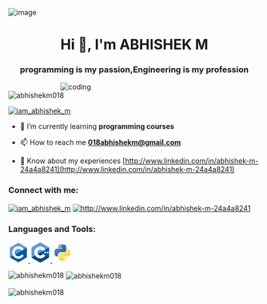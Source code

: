 ![image](https://user-images.githubusercontent.com/115977327/196156038-13af0662-177c-4599-bd0c-c5c618692909.png)

<h1 align="center">Hi 👋, I'm ABHISHEK M</h1>
<h3 align="center">programming is my passion,Engineering is my profession</h3>
<img align="right"alt="coding"width="400"src="https://camo.githubusercontent.com/c1dcb74cc1c1835b1d716f5051499a2814c683c806b15f04b0eba492863703e9/68747470733a2f2f63646e2e6472696262626c652e636f6d2f75736572732f3733303730332f73637265656e73686f74732f363538313234332f6176656e746f2e676966">
<p align="left"> <img src="https://komarev.com/ghpvc/?username=abhishekm018&label=Profile%20views&color=0e75b6&style=flat" alt="abhishekm018" /> </p>

<p align="left"> <a href="https://twitter.com/iam_abhishek_m" target="blank"><img src="https://img.shields.io/twitter/follow/iam_abhishek_m?logo=twitter&style=for-the-badge" alt="iam_abhishek_m" /></a> </p>

- 🌱 I’m currently learning **programming courses**

- 📫 How to reach me **018abhishekm@gmail.com**

- 📄 Know about my experiences [http://www.linkedin.com/in/abhishek-m-24a4a8241](http://www.linkedin.com/in/abhishek-m-24a4a8241)

<h3 align="left">Connect with me:</h3>
<p align="left">
<a href="https://twitter.com/iam_abhishek_m" target="blank"><img align="center" src="https://raw.githubusercontent.com/rahuldkjain/github-profile-readme-generator/master/src/images/icons/Social/twitter.svg" alt="iam_abhishek_m" height="30" width="40" /></a>
<a href="https://linkedin.com/in/http://www.linkedin.com/in/abhishek-m-24a4a8241" target="blank"><img align="center" src="https://raw.githubusercontent.com/rahuldkjain/github-profile-readme-generator/master/src/images/icons/Social/linked-in-alt.svg" alt="http://www.linkedin.com/in/abhishek-m-24a4a8241" height="30" width="40" /></a>
</p>

<h3 align="left">Languages and Tools:</h3>
<p align="left"> <a href="https://www.cprogramming.com/" target="_blank" rel="noreferrer"> <img src="https://raw.githubusercontent.com/devicons/devicon/master/icons/c/c-original.svg" alt="c" width="40" height="40"/> </a> <a href="https://www.w3schools.com/cpp/" target="_blank" rel="noreferrer"> <img src="https://raw.githubusercontent.com/devicons/devicon/master/icons/cplusplus/cplusplus-original.svg" alt="cplusplus" width="40" height="40"/> </a> <a href="https://www.python.org" target="_blank" rel="noreferrer"> <img src="https://raw.githubusercontent.com/devicons/devicon/master/icons/python/python-original.svg" alt="python" width="40" height="40"/> </a> </p>

<p><img align="left" src="https://github-readme-stats.vercel.app/api/top-langs?username=abhishekm018&show_icons=true&locale=en&layout=compact" alt="abhishekm018" /></p>

<p>&nbsp;<img align="center" src="https://github-readme-stats.vercel.app/api?username=abhishekm018&show_icons=true&locale=en" alt="abhishekm018" /></p>

<p><img align="center" src="https://github-readme-streak-stats.herokuapp.com/?user=abhishekm018&" alt="abhishekm018" /></p>
